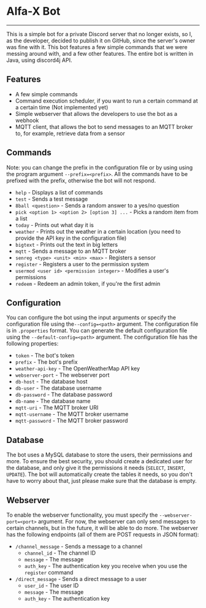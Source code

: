 # Alfa-X Bot
---
This is a simple bot for a private Discord server that no longer exists,
so I, as the developer, decided to publish it on GitHub, since the server's owner was fine with it.
This bot features a few simple commands that we were messing around with, and a few other features.
The entire bot is written in Java, using discord4j API.
## Features
- A few simple commands
- Command execution scheduler, if you want to run a certain command at a certain time (Not implemented yet) 
- Simple webserver that allows the developers to use the bot as a webhook
- MQTT client, that allows the bot to send messages to an MQTT broker to, for example, retrieve data from a sensor

## Commands
Note: you can change the prefix in the configuration file or by using using the program argument `--prefix=<prefix>`.
All the commands have to be prefixed with the prefix, otherwise the bot will not respond.
- `help` - Displays a list of commands
- `test` - Sends a test message
- `8ball <question>` - Sends a random answer to a yes/no question
- `pick <option 1> <option 2> [option 3] ...` - Picks a random item from a list
- `today` - Prints out what day it is
- `weather` - Prints out the weather in a certain location (you need to provide the API key in the configuration file)
- `bigtext` - Prints out the text in big letters 
- `mqtt` - Sends a message to an MQTT broker
- `senreg <type> <unit> <min> <max>` - Registers a sensor
- `register` - Registers a user to the permission system
- `usermod <user id> <permission integer>` - Modifies a user's permissions 
- `redeem` - Redeem an admin token, if you're the first admin

## Configuration
You can configure the bot using the input arguments or specify the configuration file using the`--config=<path>` argument.
The configuration file is in `.properties` format. You can generate the default configuration 
file using the `--default-config=<path>` argument.
The configuration file has the following properties:
- `token` - The bot's token
- `prefix` - The bot's prefix
- `weather-api-key` - The OpenWeatherMap API key
- `webserver-port` - The webserver port
- `db-host` - The database host
- `db-user` - The database username
- `db-password` - The database password
- `db-name` - The database name
- `mqtt-uri` - The MQTT broker URI
- `mqtt-username` - The MQTT broker username
- `mqtt-password` - The MQTT broker password

## Database
The bot uses a MySQL database to store the users, their permissions and more. To ensure the best security, you should
create a dedicated user for the database, and only give it the permissions it needs (`SELECT`, `INSERT`, `UPDATE`).
The bot will automatically create the tables it needs, so you don't have to worry about that, 
just please make sure that the database is empty.

## Webserver
To enable the webserver functionality, you must specify the `--webserver-port=<port>` argument.
For now, the webserver can only send messages to certain channels, but in the future, it will be able to do more.
The webserver has the following endpoints (all of them are POST requests in JSON format):
- `/channel_message` - Sends a message to a channel
    - `channel_id` - The channel ID
    - `message` - The message
    - `auth_key` - The authentication key you receive when you use the `register` command
- `/direct_message` - Sends a direct message to a user
    - `user_id` - The user ID
    - `message` - The message
    - `auth_key` - The authentication key
  